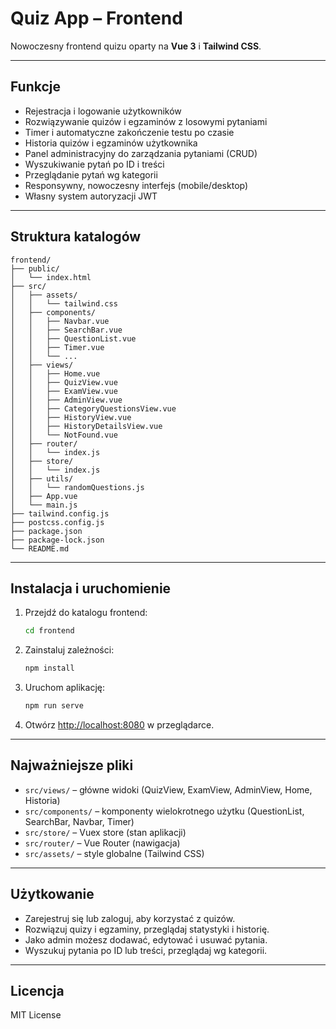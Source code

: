 # Quiz App – Frontend

Nowoczesny frontend quizu oparty na **Vue 3** i **Tailwind CSS**.

---

## Funkcje

- Rejestracja i logowanie użytkowników
- Rozwiązywanie quizów i egzaminów z losowymi pytaniami
- Timer i automatyczne zakończenie testu po czasie
- Historia quizów i egzaminów użytkownika
- Panel administracyjny do zarządzania pytaniami (CRUD)
- Wyszukiwanie pytań po ID i treści
- Przeglądanie pytań wg kategorii
- Responsywny, nowoczesny interfejs (mobile/desktop)
- Własny system autoryzacji JWT

---

## Struktura katalogów

```
frontend/
├── public/
│   └── index.html
├── src/
│   ├── assets/
│   │   └── tailwind.css
│   ├── components/
│   │   ├── Navbar.vue
│   │   ├── SearchBar.vue
│   │   ├── QuestionList.vue
│   │   ├── Timer.vue
│   │   └── ...
│   ├── views/
│   │   ├── Home.vue
│   │   ├── QuizView.vue
│   │   ├── ExamView.vue
│   │   ├── AdminView.vue
│   │   ├── CategoryQuestionsView.vue
│   │   ├── HistoryView.vue
│   │   ├── HistoryDetailsView.vue
│   │   └── NotFound.vue
│   ├── router/
│   │   └── index.js
│   ├── store/
│   │   └── index.js
│   ├── utils/
│   │   └── randomQuestions.js
│   ├── App.vue
│   └── main.js
├── tailwind.config.js
├── postcss.config.js
├── package.json
├── package-lock.json
└── README.md
```

---

## Instalacja i uruchomienie

1. Przejdź do katalogu frontend:

   ```bash
   cd frontend
   ```

2. Zainstaluj zależności:

   ```bash
   npm install
   ```

3. Uruchom aplikację:

   ```bash
   npm run serve
   ```

4. Otwórz [http://localhost:8080](http://localhost:8080) w przeglądarce.

---

## Najważniejsze pliki

- `src/views/` – główne widoki (QuizView, ExamView, AdminView, Home, Historia)
- `src/components/` – komponenty wielokrotnego użytku (QuestionList, SearchBar, Navbar, Timer)
- `src/store/` – Vuex store (stan aplikacji)
- `src/router/` – Vue Router (nawigacja)
- `src/assets/` – style globalne (Tailwind CSS)

---

## Użytkowanie

- Zarejestruj się lub zaloguj, aby korzystać z quizów.
- Rozwiązuj quizy i egzaminy, przeglądaj statystyki i historię.
- Jako admin możesz dodawać, edytować i usuwać pytania.
- Wyszukuj pytania po ID lub treści, przeglądaj wg kategorii.

---

## Licencja

MIT License
